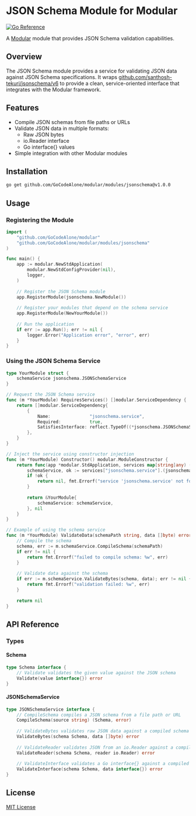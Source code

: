 # JSON Schema Module for Modular

[![Go Reference](https://pkg.go.dev/badge/github.com/GoCodeAlone/modular/modules/jsonschema.svg)](https://pkg.go.dev/github.com/GoCodeAlone/modular/modules/jsonschema)

A [Modular](https://github.com/GoCodeAlone/modular) module that provides JSON Schema validation capabilities.

## Overview

The JSON Schema module provides a service for validating JSON data against JSON Schema specifications. It wraps [github.com/santhosh-tekuri/jsonschema/v6](https://github.com/santhosh-tekuri/jsonschema) to provide a clean, service-oriented interface that integrates with the Modular framework.

## Features

- Compile JSON schemas from file paths or URLs
- Validate JSON data in multiple formats:
  - Raw JSON bytes
  - io.Reader interface
  - Go interface{} values
- Simple integration with other Modular modules

## Installation

```bash
go get github.com/GoCodeAlone/modular/modules/jsonschema@v1.0.0
```

## Usage

### Registering the Module

```go
import (
    "github.com/GoCodeAlone/modular"
    "github.com/GoCodeAlone/modular/modules/jsonschema"
)

func main() {
    app := modular.NewStdApplication(
        modular.NewStdConfigProvider(nil),
        logger,
    )
    
    // Register the JSON Schema module
    app.RegisterModule(jsonschema.NewModule())
    
    // Register your modules that depend on the schema service
    app.RegisterModule(NewYourModule())
    
    // Run the application
    if err := app.Run(); err != nil {
        logger.Error("Application error", "error", err)
    }
}
```

### Using the JSON Schema Service

```go
type YourModule struct {
    schemaService jsonschema.JSONSchemaService
}

// Request the JSON Schema service
func (m *YourModule) RequiresServices() []modular.ServiceDependency {
    return []modular.ServiceDependency{
        {
            Name:               "jsonschema.service",
            Required:           true,
            SatisfiesInterface: reflect.TypeOf((*jsonschema.JSONSchemaService)(nil)).Elem(),
        },
    }
}

// Inject the service using constructor injection
func (m *YourModule) Constructor() modular.ModuleConstructor {
    return func(app *modular.StdApplication, services map[string]any) (modular.Module, error) {
        schemaService, ok := services["jsonschema.service"].(jsonschema.JSONSchemaService)
        if !ok {
            return nil, fmt.Errorf("service 'jsonschema.service' not found or wrong type")
        }
        
        return &YourModule{
            schemaService: schemaService,
        }, nil
    }
}

// Example of using the schema service
func (m *YourModule) ValidateData(schemaPath string, data []byte) error {
    // Compile the schema
    schema, err := m.schemaService.CompileSchema(schemaPath)
    if err != nil {
        return fmt.Errorf("failed to compile schema: %w", err)
    }
    
    // Validate data against the schema
    if err := m.schemaService.ValidateBytes(schema, data); err != nil {
        return fmt.Errorf("validation failed: %w", err)
    }
    
    return nil
}
```

## API Reference

### Types

#### Schema

```go
type Schema interface {
    // Validate validates the given value against the JSON schema
    Validate(value interface{}) error
}
```

#### JSONSchemaService

```go
type JSONSchemaService interface {
    // CompileSchema compiles a JSON schema from a file path or URL
    CompileSchema(source string) (Schema, error)
    
    // ValidateBytes validates raw JSON data against a compiled schema
    ValidateBytes(schema Schema, data []byte) error
    
    // ValidateReader validates JSON from an io.Reader against a compiled schema
    ValidateReader(schema Schema, reader io.Reader) error
    
    // ValidateInterface validates a Go interface{} against a compiled schema
    ValidateInterface(schema Schema, data interface{}) error
}
```

## License

[MIT License](../../LICENSE)
